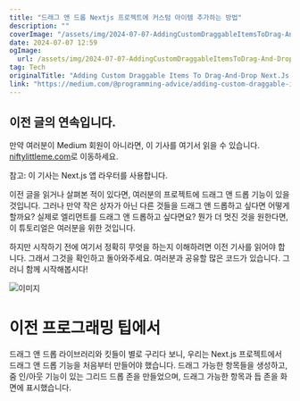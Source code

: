 ```yaml
---
title: "드래그 앤 드롭 Nextjs 프로젝트에 커스텀 아이템 추가하는 방법"
description: ""
coverImage: "/assets/img/2024-07-07-AddingCustomDraggableItemsToDrag-And-DropNextJsProject_0.png"
date: 2024-07-07 12:59
ogImage:
  url: /assets/img/2024-07-07-AddingCustomDraggableItemsToDrag-And-DropNextJsProject_0.png
tag: Tech
originalTitle: "Adding Custom Draggable Items To Drag-And-Drop Next.Js Project"
link: "https://medium.com/@programming-advice/adding-custom-draggable-items-to-drag-and-drop-next-js-project-7087d494d19a"
---
```


## 이전 글의 연속입니다.

만약 여러분이 Medium 회원이 아니라면, 이 기사를 여기서 읽을 수 있습니다. [niftylittleme.com](https://niftylittleme.com)로 이동하세요.

참고: 이 기사는 Next.js 앱 라우터를 사용합니다.

이전 글을 읽거나 살펴본 적이 있다면, 여러분의 프로젝트에 드래그 앤 드롭 기능이 있을 것입니다. 그러나 만약 작은 상자가 아닌 다른 것들을 드래그 앤 드롭하고 싶다면 어떻게 할까요? 실제로 엘리먼트를 드래그 앤 드롭하고 싶다면요? 뭔가 더 멋진 것을 원한다면, 이 튜토리얼은 여러분을 위한 것입니다.

<div class="content-ad"></div>

하지만 시작하기 전에 여기서 정확히 무엇을 하는지 이해하려면 이전 기사를 읽어야 합니다. 그래서 그것을 확인하고 돌아와주세요. 여러분과 공유할 많은 코드가 있습니다. 그러니 함께 시작해봅시다!

![이미지](/assets/img/2024-07-07-AddingCustomDraggableItemsToDrag-And-DropNextJsProject_0.png)

# 이전 프로그래밍 팁에서

드래그 앤 드롭 라이브러리와 킷들이 별로 구리다 보니, 우리는 Next.js 프로젝트에서 드래그 앤 드롭 기능을 처음부터 만들어야 했습니다. 드래그 가능한 항목들을 생성하고, 줌 인/아웃 기능이 있는 그리드 드롭 존을 만들었으며, 드래그 가능한 항목과 듭 존을 화면에 표시했습니다.
